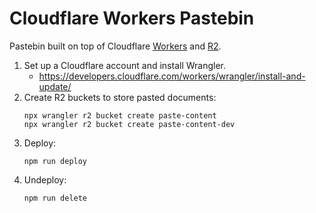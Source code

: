 # Cloudflare Workers Pastebin

Pastebin built on top of Cloudflare [Workers](https://developers.cloudflare.com/workers/) and [R2](https://developers.cloudflare.com/r2/).

1. Set up a Cloudflare account and install Wrangler.
   - https://developers.cloudflare.com/workers/wrangler/install-and-update/
2. Create R2 buckets to store pasted documents:
   ```
   npx wrangler r2 bucket create paste-content
   npx wrangler r2 bucket create paste-content-dev
   ```
3. Deploy:
   ```
   npm run deploy
   ```
4. Undeploy:
   ```
   npm run delete
   ```
